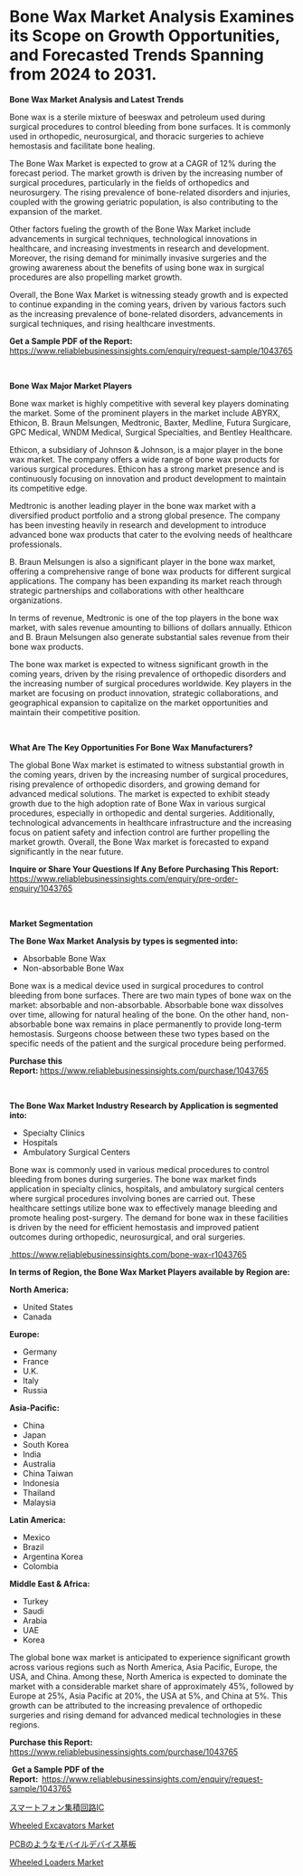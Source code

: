 <p><h1>Bone Wax Market Analysis Examines its Scope on Growth Opportunities, and Forecasted Trends Spanning from 2024 to 2031.</h1></p><p><strong>Bone Wax Market Analysis and Latest Trends</strong></p>
<p><p>Bone wax is a sterile mixture of beeswax and petroleum used during surgical procedures to control bleeding from bone surfaces. It is commonly used in orthopedic, neurosurgical, and thoracic surgeries to achieve hemostasis and facilitate bone healing. </p><p>The Bone Wax Market is expected to grow at a CAGR of 12% during the forecast period. The market growth is driven by the increasing number of surgical procedures, particularly in the fields of orthopedics and neurosurgery. The rising prevalence of bone-related disorders and injuries, coupled with the growing geriatric population, is also contributing to the expansion of the market.</p><p>Other factors fueling the growth of the Bone Wax Market include advancements in surgical techniques, technological innovations in healthcare, and increasing investments in research and development. Moreover, the rising demand for minimally invasive surgeries and the growing awareness about the benefits of using bone wax in surgical procedures are also propelling market growth.</p><p>Overall, the Bone Wax Market is witnessing steady growth and is expected to continue expanding in the coming years, driven by various factors such as the increasing prevalence of bone-related disorders, advancements in surgical techniques, and rising healthcare investments.</p></p>
<p><strong>Get a Sample PDF of the Report:&nbsp;</strong> <a href="https://www.reliablebusinessinsights.com/enquiry/request-sample/1043765">https://www.reliablebusinessinsights.com/enquiry/request-sample/1043765</a></p>
<p>&nbsp;</p>
<p><strong>Bone Wax Major Market Players</strong></p>
<p><p>Bone wax market is highly competitive with several key players dominating the market. Some of the prominent players in the market include ABYRX, Ethicon, B. Braun Melsungen, Medtronic, Baxter, Medline, Futura Surgicare, GPC Medical, WNDM Medical, Surgical Specialties, and Bentley Healthcare.</p><p>Ethicon, a subsidiary of Johnson & Johnson, is a major player in the bone wax market. The company offers a wide range of bone wax products for various surgical procedures. Ethicon has a strong market presence and is continuously focusing on innovation and product development to maintain its competitive edge.</p><p>Medtronic is another leading player in the bone wax market with a diversified product portfolio and a strong global presence. The company has been investing heavily in research and development to introduce advanced bone wax products that cater to the evolving needs of healthcare professionals.</p><p>B. Braun Melsungen is also a significant player in the bone wax market, offering a comprehensive range of bone wax products for different surgical applications. The company has been expanding its market reach through strategic partnerships and collaborations with other healthcare organizations.</p><p>In terms of revenue, Medtronic is one of the top players in the bone wax market, with sales revenue amounting to billions of dollars annually. Ethicon and B. Braun Melsungen also generate substantial sales revenue from their bone wax products.</p><p>The bone wax market is expected to witness significant growth in the coming years, driven by the rising prevalence of orthopedic disorders and the increasing number of surgical procedures worldwide. Key players in the market are focusing on product innovation, strategic collaborations, and geographical expansion to capitalize on the market opportunities and maintain their competitive position.</p></p>
<p>&nbsp;</p>
<p><strong>What Are The Key Opportunities For Bone Wax Manufacturers?</strong></p>
<p><p>The global Bone Wax market is estimated to witness substantial growth in the coming years, driven by the increasing number of surgical procedures, rising prevalence of orthopedic disorders, and growing demand for advanced medical solutions. The market is expected to exhibit steady growth due to the high adoption rate of Bone Wax in various surgical procedures, especially in orthopedic and dental surgeries. Additionally, technological advancements in healthcare infrastructure and the increasing focus on patient safety and infection control are further propelling the market growth. Overall, the Bone Wax market is forecasted to expand significantly in the near future.</p></p>
<p><strong>Inquire or Share Your Questions If Any Before Purchasing This Report:</strong> <a href="https://www.reliablebusinessinsights.com/enquiry/pre-order-enquiry/1043765">https://www.reliablebusinessinsights.com/enquiry/pre-order-enquiry/1043765</a></p>
<p>&nbsp;</p>
<p><strong>Market Segmentation</strong></p>
<p><strong>The Bone Wax Market Analysis by types is segmented into:</strong></p>
<p><ul><li>Absorbable Bone Wax</li><li>Non-absorbable Bone Wax</li></ul></p>
<p><p>Bone wax is a medical device used in surgical procedures to control bleeding from bone surfaces. There are two main types of bone wax on the market: absorbable and non-absorbable. Absorbable bone wax dissolves over time, allowing for natural healing of the bone. On the other hand, non-absorbable bone wax remains in place permanently to provide long-term hemostasis. Surgeons choose between these two types based on the specific needs of the patient and the surgical procedure being performed.</p></p>
<p><strong>Purchase this Report:&nbsp;</strong><a href="https://www.reliablebusinessinsights.com/purchase/1043765">https://www.reliablebusinessinsights.com/purchase/1043765</a></p>
<p>&nbsp;</p>
<p><strong>The Bone Wax Market Industry Research by Application is segmented into:</strong></p>
<p><ul><li>Specialty Clinics</li><li>Hospitals</li><li>Ambulatory Surgical Centers</li></ul></p>
<p><p>Bone wax is commonly used in various medical procedures to control bleeding from bones during surgeries. The bone wax market finds application in specialty clinics, hospitals, and ambulatory surgical centers where surgical procedures involving bones are carried out. These healthcare settings utilize bone wax to effectively manage bleeding and promote healing post-surgery. The demand for bone wax in these facilities is driven by the need for efficient hemostasis and improved patient outcomes during orthopedic, neurosurgical, and oral surgeries.</p></p>
<p><a href="https://www.reliablebusinessinsights.com/bone-wax-r1043765">&nbsp;https://www.reliablebusinessinsights.com/bone-wax-r1043765</a></p>
<p><strong>In terms of Region, the Bone Wax Market Players available by Region are:</strong></p>
<p>
    <p> <strong> North America: </strong>
        <ul>
            <li>United States</li>
            <li>Canada</li>
        </ul>
        </p> 
    <p> <strong> Europe: </strong>
        <ul>
            <li>Germany</li>
            <li>France</li>
            <li>U.K.</li>
            <li>Italy</li>
            <li>Russia</li>
        </ul>
        </p> 
    <p> <strong> Asia-Pacific: </strong>
        <ul>
            <li>China</li>
            <li>Japan</li>
            <li>South Korea</li>
            <li>India</li>
            <li>Australia</li>
            <li>China Taiwan</li>
            <li>Indonesia</li>
            <li>Thailand</li>
            <li>Malaysia</li>
        </ul>
        </p> 
    <p> <strong> Latin America: </strong>
        <ul>
            <li>Mexico</li>
            <li>Brazil</li>
            <li>Argentina Korea</li>
            <li>Colombia</li>
        </ul>
        </p> 
    <p> <strong> Middle East & Africa: </strong>
        <ul>
            <li>Turkey</li>
            <li>Saudi</li>
            <li>Arabia</li>
            <li>UAE</li>
            <li>Korea</li>
        </ul>
    </p>
    </p>
<p><p>The global bone wax market is anticipated to experience significant growth across various regions such as North America, Asia Pacific, Europe, the USA, and China. Among these, North America is expected to dominate the market with a considerable market share of approximately 45%, followed by Europe at 25%, Asia Pacific at 20%, the USA at 5%, and China at 5%. This growth can be attributed to the increasing prevalence of orthopedic surgeries and rising demand for advanced medical technologies in these regions.</p></p>
<p><strong>Purchase this Report: </strong><a href="https://www.reliablebusinessinsights.com/purchase/1043765">https://www.reliablebusinessinsights.com/purchase/1043765</a></p>
<p>&nbsp;<strong>Get a Sample PDF of the Report:&nbsp;&nbsp;</strong><a href="https://www.reliablebusinessinsights.com/enquiry/request-sample/1043765">https://www.reliablebusinessinsights.com/enquiry/request-sample/1043765</a></p>
<p><strong></strong></p>
<p><p><a href="https://github.com/vtbvgl20191192/Market-Research-Report-List-3/blob/main/4656739177609.md">スマートフォン集積回路IC</a></p><p><a href="https://github.com/joannesouthgate/Market-Research-Report-List-4/blob/main/wheeled-excavators-market.md">Wheeled Excavators Market</a></p><p><a href="https://github.com/laurenreichert/Market-Research-Report-List-2/blob/main/6289439177610.md">PCBのようなモバイルデバイス基板</a></p><p><a href="https://github.com/wwwkeltoum/Market-Research-Report-List-4/blob/main/wheeled-loaders-market.md">Wheeled Loaders Market</a></p></p>